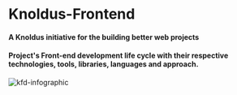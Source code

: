 # Knoldus-Frontend
#### A Knoldus initiative for the building better web projects

#### Project's Front-end development life cycle with their respective technologies, tools, libraries, languages and approach.

![kfd-infographic](https://user-images.githubusercontent.com/10805658/29411190-59d56678-8371-11e7-8330-2dd9bcd316f8.jpg)
